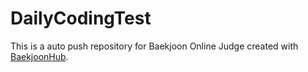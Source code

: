 # DailyCodingTest
This is a auto push repository for Baekjoon Online Judge created with [BaekjoonHub](https://github.com/BaekjoonHub/BaekjoonHub).
